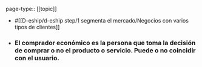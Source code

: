 page-type:: [[topic]]

- #[[D-eship/d-eship step/1 segmenta el mercado/Negocios con varios tipos de clientes]]

- ### El comprador económico es la persona que toma la decisión de comprar o no el producto o servicio. Puede o no coincidir con el usuario.



